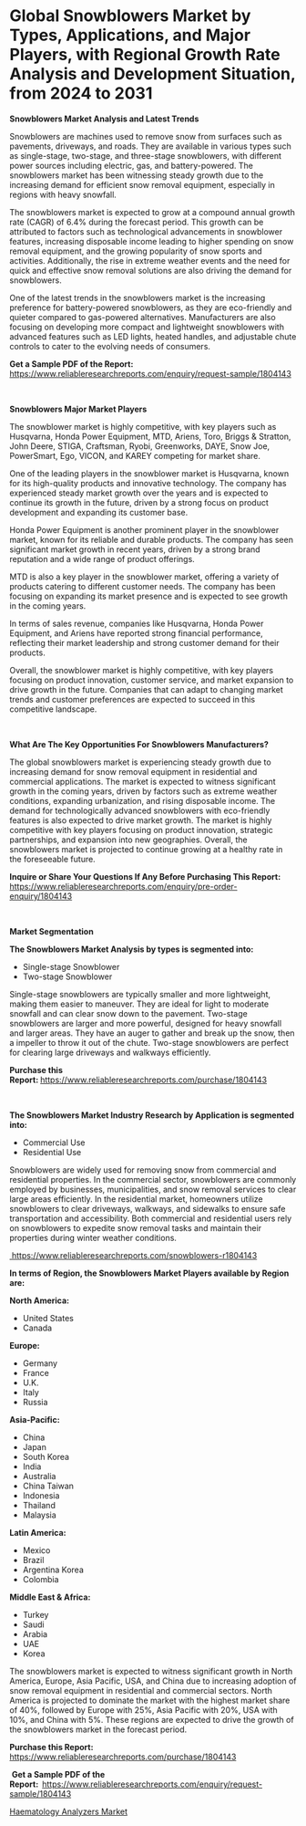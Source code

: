 <p><h1>Global Snowblowers Market by Types, Applications, and Major Players, with Regional Growth Rate Analysis and Development Situation, from 2024 to 2031</h1></p><p><strong>Snowblowers Market Analysis and Latest Trends</strong></p>
<p><p>Snowblowers are machines used to remove snow from surfaces such as pavements, driveways, and roads. They are available in various types such as single-stage, two-stage, and three-stage snowblowers, with different power sources including electric, gas, and battery-powered. The snowblowers market has been witnessing steady growth due to the increasing demand for efficient snow removal equipment, especially in regions with heavy snowfall.</p><p>The snowblowers market is expected to grow at a compound annual growth rate (CAGR) of 6.4% during the forecast period. This growth can be attributed to factors such as technological advancements in snowblower features, increasing disposable income leading to higher spending on snow removal equipment, and the growing popularity of snow sports and activities. Additionally, the rise in extreme weather events and the need for quick and effective snow removal solutions are also driving the demand for snowblowers.</p><p>One of the latest trends in the snowblowers market is the increasing preference for battery-powered snowblowers, as they are eco-friendly and quieter compared to gas-powered alternatives. Manufacturers are also focusing on developing more compact and lightweight snowblowers with advanced features such as LED lights, heated handles, and adjustable chute controls to cater to the evolving needs of consumers.</p></p>
<p><strong>Get a Sample PDF of the Report:&nbsp;</strong> <a href="https://www.reliableresearchreports.com/enquiry/request-sample/1804143">https://www.reliableresearchreports.com/enquiry/request-sample/1804143</a></p>
<p>&nbsp;</p>
<p><strong>Snowblowers Major Market Players</strong></p>
<p><p>The snowblower market is highly competitive, with key players such as Husqvarna, Honda Power Equipment, MTD, Ariens, Toro, Briggs & Stratton, John Deere, STIGA, Craftsman, Ryobi, Greenworks, DAYE, Snow Joe, PowerSmart, Ego, VICON, and KAREY competing for market share.</p><p>One of the leading players in the snowblower market is Husqvarna, known for its high-quality products and innovative technology. The company has experienced steady market growth over the years and is expected to continue its growth in the future, driven by a strong focus on product development and expanding its customer base.</p><p>Honda Power Equipment is another prominent player in the snowblower market, known for its reliable and durable products. The company has seen significant market growth in recent years, driven by a strong brand reputation and a wide range of product offerings.</p><p>MTD is also a key player in the snowblower market, offering a variety of products catering to different customer needs. The company has been focusing on expanding its market presence and is expected to see growth in the coming years.</p><p>In terms of sales revenue, companies like Husqvarna, Honda Power Equipment, and Ariens have reported strong financial performance, reflecting their market leadership and strong customer demand for their products.</p><p>Overall, the snowblower market is highly competitive, with key players focusing on product innovation, customer service, and market expansion to drive growth in the future. Companies that can adapt to changing market trends and customer preferences are expected to succeed in this competitive landscape.</p></p>
<p>&nbsp;</p>
<p><strong>What Are The Key Opportunities For Snowblowers Manufacturers?</strong></p>
<p><p>The global snowblowers market is experiencing steady growth due to increasing demand for snow removal equipment in residential and commercial applications. The market is expected to witness significant growth in the coming years, driven by factors such as extreme weather conditions, expanding urbanization, and rising disposable income. The demand for technologically advanced snowblowers with eco-friendly features is also expected to drive market growth. The market is highly competitive with key players focusing on product innovation, strategic partnerships, and expansion into new geographies. Overall, the snowblowers market is projected to continue growing at a healthy rate in the foreseeable future.</p></p>
<p><strong>Inquire or Share Your Questions If Any Before Purchasing This Report:</strong> <a href="https://www.reliableresearchreports.com/enquiry/pre-order-enquiry/1804143">https://www.reliableresearchreports.com/enquiry/pre-order-enquiry/1804143</a></p>
<p>&nbsp;</p>
<p><strong>Market Segmentation</strong></p>
<p><strong>The Snowblowers Market Analysis by types is segmented into:</strong></p>
<p><ul><li>Single-stage Snowblower</li><li>Two-stage Snowblower</li></ul></p>
<p><p>Single-stage snowblowers are typically smaller and more lightweight, making them easier to maneuver. They are ideal for light to moderate snowfall and can clear snow down to the pavement. Two-stage snowblowers are larger and more powerful, designed for heavy snowfall and larger areas. They have an auger to gather and break up the snow, then a impeller to throw it out of the chute. Two-stage snowblowers are perfect for clearing large driveways and walkways efficiently.</p></p>
<p><strong>Purchase this Report:&nbsp;</strong><a href="https://www.reliableresearchreports.com/purchase/1804143">https://www.reliableresearchreports.com/purchase/1804143</a></p>
<p>&nbsp;</p>
<p><strong>The Snowblowers Market Industry Research by Application is segmented into:</strong></p>
<p><ul><li>Commercial Use</li><li>Residential Use</li></ul></p>
<p><p>Snowblowers are widely used for removing snow from commercial and residential properties. In the commercial sector, snowblowers are commonly employed by businesses, municipalities, and snow removal services to clear large areas efficiently. In the residential market, homeowners utilize snowblowers to clear driveways, walkways, and sidewalks to ensure safe transportation and accessibility. Both commercial and residential users rely on snowblowers to expedite snow removal tasks and maintain their properties during winter weather conditions.</p></p>
<p><a href="https://www.reliableresearchreports.com/snowblowers-r1804143">&nbsp;https://www.reliableresearchreports.com/snowblowers-r1804143</a></p>
<p><strong>In terms of Region, the Snowblowers Market Players available by Region are:</strong></p>
<p>
    <p> <strong> North America: </strong>
        <ul>
            <li>United States</li>
            <li>Canada</li>
        </ul>
        </p> 
    <p> <strong> Europe: </strong>
        <ul>
            <li>Germany</li>
            <li>France</li>
            <li>U.K.</li>
            <li>Italy</li>
            <li>Russia</li>
        </ul>
        </p> 
    <p> <strong> Asia-Pacific: </strong>
        <ul>
            <li>China</li>
            <li>Japan</li>
            <li>South Korea</li>
            <li>India</li>
            <li>Australia</li>
            <li>China Taiwan</li>
            <li>Indonesia</li>
            <li>Thailand</li>
            <li>Malaysia</li>
        </ul>
        </p> 
    <p> <strong> Latin America: </strong>
        <ul>
            <li>Mexico</li>
            <li>Brazil</li>
            <li>Argentina Korea</li>
            <li>Colombia</li>
        </ul>
        </p> 
    <p> <strong> Middle East & Africa: </strong>
        <ul>
            <li>Turkey</li>
            <li>Saudi</li>
            <li>Arabia</li>
            <li>UAE</li>
            <li>Korea</li>
        </ul>
    </p>
    </p>
<p><p>The snowblowers market is expected to witness significant growth in North America, Europe, Asia Pacific, USA, and China due to increasing adoption of snow removal equipment in residential and commercial sectors. North America is projected to dominate the market with the highest market share of 40%, followed by Europe with 25%, Asia Pacific with 20%, USA with 10%, and China with 5%. These regions are expected to drive the growth of the snowblowers market in the forecast period.</p></p>
<p><strong>Purchase this Report: </strong><a href="https://www.reliableresearchreports.com/purchase/1804143">https://www.reliableresearchreports.com/purchase/1804143</a></p>
<p>&nbsp;<strong>Get a Sample PDF of the Report:&nbsp;&nbsp;</strong><a href="https://www.reliableresearchreports.com/enquiry/request-sample/1804143">https://www.reliableresearchreports.com/enquiry/request-sample/1804143</a></p>
<p><strong></strong></p>
<p><p><a href="https://faithful-glue-af3.notion.site/Haematology-Analyzers-Market-Trends-Forecast-and-Competitive-Analysis-to-2031-59f7fff0b9d14acc9c7e9a3fbd0868e8">Haematology Analyzers Market</a></p></p>